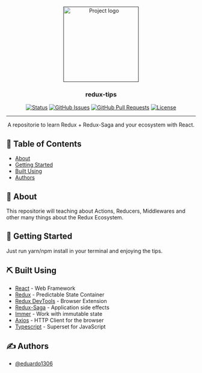 <p align="center">
  <a href="" rel="noopener">
 <img width=200px height=200px src="https://miro.medium.com/max/800/1*HBoFpeOTCuIDQMKsSpYN7A.png" alt="Project logo"></a>
</p>

<h3 align="center">redux-tips</h3>

<div align="center">

[![Status](https://img.shields.io/badge/status-active-success.svg)]()
[![GitHub Issues](https://img.shields.io/github/issues/kylelobo/The-Documentation-Compendium.svg)](https://github.com/eduardo1306/Redux-Tips/issues)
[![GitHub Pull Requests](https://img.shields.io/github/issues-pr/kylelobo/The-Documentation-Compendium.svg)](https://github.com/eduardo1306/Redux-Tips/pulls)
[![License](https://img.shields.io/badge/license-MIT-blue.svg)](/LICENSE)

</div>

---

<p align="center"> A repositorie to learn Redux + Redux-Saga and your ecosystem with React.
    <br>
</p>

## 📝 Table of Contents

- [About](#about)
- [Getting Started](#getting_started)
- [Built Using](#built_using)
- [Authors](#authors)

## 🧐 About <a name = "about"></a>

This repositorie will teaching about Actions, Reducers, Middlewares and other many things about the Redux Ecosystem.

## 🏁 Getting Started <a name = "getting_started"></a>

Just run yarn/npm install in your terminal and enjoying the tips.


## ⛏️ Built Using <a name = "built_using"></a>

- [React](https://reactjs.org//) - Web Framework
- [Redux](https://redux.js.org/) - Predictable State Container
- [Redux DevTools](https://expressjs.com/) - Browser Extension
- [Redux-Saga](https://redux-saga.js.org/) - Application side effects
- [Immer](https://immerjs.github.io/immer/docs/introduction) - Work with immutable state
- [Axios](https://nodejs.org/en/) - HTTP Client for the browser
- [Typescript](https://nodejs.org/en/) - Superset for JavaScript

## ✍️ Authors <a name = "authors"></a>

- [@eduardo1306](https://github.com/eduardo1306)
